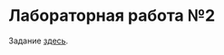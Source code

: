 # Лабораторная работа №2

Задание [здесь](https://gitlab.com/iu5edu/cpp-course-sem2/textbook/-/blob/main/website/docs/labs/lab2/intro.md).
